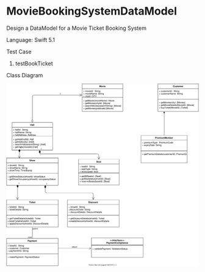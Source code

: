 # MovieBookingSystemDataModel
Design a DataModel for a Movie Ticket Booking System

Language: Swift 5.1

Test  Case
1) testBookTicket

Class Diagram

![Image](MovieBookingSystemDataModel/Documentation/MovieBookingSystem_uml.svg)


